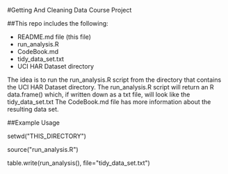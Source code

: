 #Getting And Cleaning Data Course Project

##This repo includes the following:
* README.md file (this file)
* run_analysis.R
* CodeBook.md
* tidy_data_set.txt
* UCI HAR Dataset directory

The idea is to run the run_analysis.R script from the directory that contains the UCI HAR Dataset directory.
The run_analysis.R script will return an R data.frame() which, if written down as a txt file, will look like the tidy_data_set.txt 
The CodeBook.md file has more information about the resulting data set.

##Example Usage

setwd("THIS_DIRECTORY")

source("run_analysis.R")

table.write(run_analysis(), file="tidy_data_set.txt")
